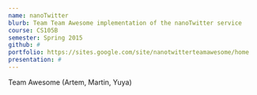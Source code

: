 ```yaml
---
name: nanoTwitter
blurb: Team Team Awesome implementation of the nanoTwitter service
course: CS105B
semester: Spring 2015
github: #
portfolio: https://sites.google.com/site/nanotwitterteamawesome/home
presentation: #
---
```

Team Awesome (Artem, Martin, Yuya)